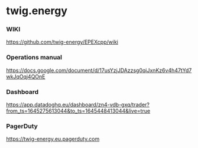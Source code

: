 # twig.energy

### WIKI
https://github.com/twig-energy/EPEXcpp/wiki
### Operations manual
https://docs.google.com/document/d/17usYzjJDAzzsg0qiJxnKz6v4h47tYd7wkJqOqj4QOnE
### Dashboard
https://app.datadoghq.eu/dashboard/zn4-vdb-gxq/trader?from_ts=1645275613044&to_ts=1645448413044&live=true
### PagerDuty
https://twig-energy.eu.pagerduty.com
